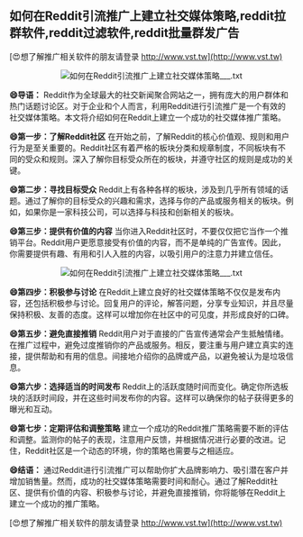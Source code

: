 ## **如何在Reddit引流推广上建立社交媒体策略,reddit拉群软件,reddit过滤软件,reddit批量群发广告**

[😍想了解推广相关软件的朋友请登录 http://www.vst.tw](http://www.vst.tw)

 <center><img src="https://vst.tw/MP4/tuiguang/png/0.png" alt="如何在Reddit引流推广上建立社交媒体策略___.txt"></center>

**😄导语：**
Reddit作为全球最大的社交新闻聚合网站之一，拥有庞大的用户群体和热门话题讨论区。对于企业和个人而言，利用Reddit进行引流推广是一个有效的社交媒体策略。本文将介绍如何在Reddit上建立一个成功的社交媒体推广策略。

**😄第一步：了解Reddit社区**
在开始之前，了解Reddit的核心价值观、规则和用户行为是至关重要的。Reddit社区有着严格的板块分类和规章制度，不同板块有不同的受众和规则。深入了解你目标受众所在的板块，并遵守社区的规则是成功的关键。

**😄第二步：寻找目标受众**
Reddit上有各种各样的板块，涉及到几乎所有领域的话题。通过了解你的目标受众的兴趣和需求，选择与你的产品或服务相关的板块。例如，如果你是一家科技公司，可以选择与科技和创新相关的板块。

**😄第三步：提供有价值的内容**
当你进入Reddit社区时，不要仅仅把它当作一个推销平台。Reddit用户更愿意接受有价值的内容，而不是单纯的广告宣传。因此，你需要提供有趣、有用和引人入胜的内容，以吸引用户的注意力并建立信任。

 <center><img src="https://vst.tw/MP4/tuiguang/png/2.png" alt="如何在Reddit引流推广上建立社交媒体策略___.txt"></center>

**😄第四步：积极参与讨论**
在Reddit上建立良好的社交媒体策略不仅仅是发布内容，还包括积极参与讨论。回复用户的评论，解答问题，分享专业知识，并且尽量保持积极、友善的态度。这样可以增加你在社区中的可见度，并形成良好的口碑。

**😄第五步：避免直接推销**
Reddit用户对于直接的广告宣传通常会产生抵触情绪。在推广过程中，避免过度推销你的产品或服务。相反，要注重与用户建立真实的连接，提供帮助和有用的信息。间接地介绍你的品牌或产品，以避免被认为是垃圾信息。

**😄第六步：选择适当的时间发布**
Reddit上的活跃度随时间而变化。确定你所选板块的活跃时间段，并在这些时间发布你的内容。这样可以确保你的帖子获得更多的曝光和互动。

**😄第七步：定期评估和调整策略**
建立一个成功的Reddit推广策略需要不断的评估和调整。监测你的帖子的表现，注意用户反馈，并根据情况进行必要的改进。记住，Reddit社区是一个动态的环境，你的策略也需要与之相适应。

**😄结语：**
通过Reddit进行引流推广可以帮助你扩大品牌影响力、吸引潜在客户并增加销售量。然而，成功的社交媒体策略需要时间和耐心。通过了解Reddit社区、提供有价值的内容、积极参与讨论，并避免直接推销，你将能够在Reddit上建立一个成功的推广策略。

[😍想了解推广相关软件的朋友请登录 http://www.vst.tw](http://www.vst.tw)



